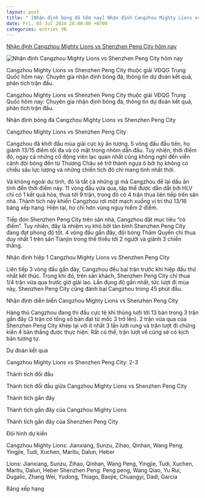 ```yaml
---
layout: post
title: " [Nhận định bóng đá hôm nay] Nhận định Cangzhou Mighty Lions vs Shenzhen Peng City hôm nay"
date: Fri, 05 Jul 2024 20:00:00 +0700
categories: entries VN
---
```

[Nhận định Cangzhou Mighty Lions vs Shenzhen Peng City hôm nay](https://bongda24h.vn/nhan-dinh-bong-da/nhan-dinh-cangzhou-mighty-lions-vs-shenzhen-peng-city-vdqg-trung-quoc-2024-344-392707.html)

![Nhận định Cangzhou Mighty Lions vs Shenzhen Peng City hôm nay](https://static.bongda24h.vn/medias/standard/2024/07/05/soi-keo-cangzhou-mighty-lions-vs-shenzhen-peng-city-vdqg-trung-quoc-0507075923.jpg)

Cangzhou Mighty Lions vs Shenzhen Peng City thuộc giải VĐQG Trung Quốc hôm nay: Chuyên gia nhận định bóng đá, thông tin dự đoán kết quả, phân tích trận đấu.

Cangzhou Mighty Lions vs Shenzhen Peng City thuộc giải VĐQG Trung Quốc hôm nay: Chuyên gia nhận định bóng đá, thông tin dự đoán kết quả, phân tích trận đấu.

Nhận định bóng đá Cangzhou Mighty Lions vs Shenzhen Peng City

Cangzhou Mighty Lions vs Shenzhen Peng City

Cangzhou đã khởi đầu mùa giải cực kỳ ấn tượng. 5 vòng đấu đầu tiên, họ giành 13/15 điểm tối đa và có mặt trong nhóm dẫn đầu. Tuy nhiên, thời điểm đó, ngay cả những cổ động viên lạc quan nhất cũng không nghĩ đến viễn cảnh đội bóng đến từ Thương Châu sẽ trở thành ngựa ô bởi họ không có chiều sâu lực lượng và những chiến tích đó chỉ mang tính nhất thời.

Và không ngoài dự tính, đó là tất cả những gì mà Cangzhou để lại dấu ấn tính đến thời điểm này. 11 vòng đấu vừa qua, tập thể được dẫn dắt bởi HLV chỉ có 1 kết quả hòa, thua tới 9 trận, trong đó có 4 trận thua liên tiếp trên sân nhà. Thành tích này khiến Cangzhou rơi một mạch xuống vị trí thứ 13/16 bảng xếp hạng. Hiện tại, họ chỉ hơn vùng nguy hiểm 2 điểm.

Tiếp đón Shenzhen Peng City trên sân nhà, Cangzhou đặt mục tiêu “có điểm”. Tuy nhiên, đây là nhiệm vụ khó bởi tân binh Shenzhen Peng City đang đạt phong độ tốt. 4 vòng đấu gần đây, đội bóng Thâm Quyến chỉ thua duy nhất 1 trên sân Tianjin trong thế thiếu tới 2 người và giành 3 chiến thắng.

Nhận định hiệp 1 Cangzhou Mighty Lions vs Shenzhen Peng City

Liên tiếp 3 vòng đấu gần đây, Cangzhou đều bại trận trước khi hiệp đấu thứ nhất kết thúc. Trong khi đó, trên sân khách, Shenzhen Peng City chỉ thua 1/4 trận vừa qua trước giờ giải lao. Lần đụng độ gần nhất, tức lượt đi mùa này, Shenzhen Peng City cũng đánh bại Cangzhou trong 45 phút đầu.

Nhận định diễn biến Cangzhou Mighty Lions vs Shenzhen Peng City

Hàng thủ Cangzhou đang thi đấu cực tệ khi thủng lưới tới 13 bàn trong 3 trận gần đây (3 trận có tổng số bàn đạt từ mốc 3 trở lên). 2 trận vừa qua của Shenzhen Peng City khép lại với ít nhất 3 lần lưới rung và trận lượt đi chứng kiến 4 bàn thắng được thực hiện. Rất có thể, trận lượt về cũng sẽ có kịch bản tương tự.

Dự đoán kết quả

Cangzhou Mighty Lions vs Shenzhen Peng City: 2-3

Thành tích đối đầu

Thành tích đối đầu giữa Cangzhou Mighty Lions vs Shenzhen Peng City

Thành tích gần đây

Thành tích gần đây của Cangzhou Mighty Lions

Thành tích gần đây của Shenzhen Peng City

Đội hình dự kiến

Cangzhou Mighty Lions: Jianxiang, Sunzu, Zihao, Qinhan, Wang Peng, Yingjie, Tudi, Xuchen, Maritu, Dalun, Heber

Lions: Jianxiang, Sunzu, Zihao, Qinhan, Wang Peng, Yingjie, Tudi, Xuchen, Maritu, Dalun, Heber Shenzhen Peng: Peng peng, Wang Qiao, Yu Rui, Dugalic, Zhang Wei, Yudong, Thiago, Baojie, Chuangyi, Dadi, Garcia

Bảng xếp hạng

